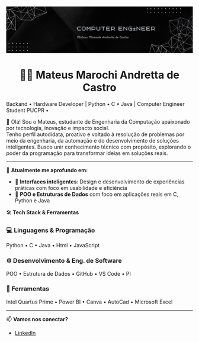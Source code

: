 <p align="center">
  <img src="banner mateus.png" alt="Banner" />
</p>
<h1 align="center">👨‍💻 Mateus Marochi Andretta de Castro</h1>
Backand • Hardware Developer | Python • C • Java | Computer Engineer Student PUCPR •

🚀 Olá! Sou o Mateus, estudante de Engenharia da Computação apaixonado por tecnologia, inovação e impacto social.  
Tenho perfil autodidata, proativo e voltado à resolução de problemas por meio da engenharia, da automação e do desenvolvimento de soluções inteligentes.
Busco unir conhecimento técnico com propósito, explorando o poder da programação para transformar ideias em soluções reais.

---

🧠 **Atualmente me aprofundo em:**
- 💬 **Interfaces inteligentes**: Design e desenvolvimento de experiências práticas com foco em usabilidade e eficiência  
- 🧪 **POO e Estruturas de Dados** com foco em aplicações reais em C, Python e Java  

🛠️ **Tech Stack & Ferramentas**

### 💻 Linguagens & Programação
Python • C • Java • Html • JavaScript

### ⚙️ Desenvolvimento & Eng. de Software
POO • Estrutura de Dados • GitHub • VS Code • PI

### 🎯 Ferramentas
Intel Quartus Prime • Power BI • Canva • AutoCad • Microsoft Excel

---

📫 **Vamos nos conectar?**
- [LinkedIn](https://www.linkedin.com/in/mateus-marochi-andretta-de-castro/)  

